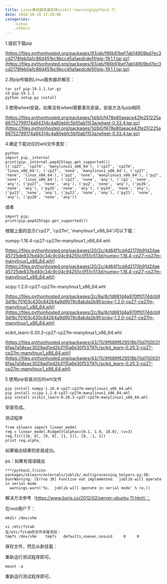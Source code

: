 ```yaml
---
title: Linux离线服务器安装scikit-learning(python2.7)
date: 2018-10-19 17:20:00
categories:
	-Linux
	-others
---
```


1.提前下载pip

[https://files.pythonhosted.org/packages/93/ab/f86b61bef7ab14909bd7ec3cd2178feb0a1c86d451bc9bccd5a1aedcde5f/pip-19.1.1.tar.gz](https://files.pythonhosted.org/packages/93/ab/f86b61bef7ab14909bd7ec3cd2178feb0a1c86d451bc9bccd5a1aedcde5f/pip-19.1.1.tar.gz)

2.将pip传输到Linux服务器并解压：

```
tar zxf pip-19.1.1.tar.gz
cd pip-19.1.1
python setup.py install
```


3.使用wheel安装。如果没有wheel需要事先安装，安装方法与pip相同

[https://files.pythonhosted.org/packages/1d/b0/f478e80aeace42fe251225a86752799174a94314c4a80ebfc5bf0ab1153a/wheel-0.33.4.tar.gz](https://files.pythonhosted.org/packages/1d/b0/f478e80aeace42fe251225a86752799174a94314c4a80ebfc5bf0ab1153a/wheel-0.33.4.tar.gz)

4.确定下载对应的whl文件类型：

```
python
import pip._internal
print(pip._internal.pep425tags.get_supported())
[('cp27', 'cp27m', 'manylinux1_x86_64'), ('cp27', 'cp27m', 'linux_x86_64'), ('cp27', 'none', 'manylinux1_x86_64'), ('cp27', 'none', 'linux_x86_64'), ('py2', 'none', 'manylinux1_x86_64'), ('py2', 'none', 'linux_x86_64'), ('cp27', 'none', 'any'), ('cp2', 'none', 'any'), ('py27', 'none', 'any'), ('py2', 'none', 'any'), ('py26', 'none', 'any'), ('py25', 'none', 'any'), ('py24', 'none', 'any'), ('py23', 'none', 'any'), ('py22', 'none', 'any'), ('py21', 'none', 'any'), ('py20', 'none', 'any')]
```

或者

```
import pip; 
print(pip.pep425tags.get_supported())
```


根据上面的显示('cp27', 'cp27m', 'manylinux1_x86_64')可以下载：

numpy-1.16.4-cp27-cp27m-manylinux1_x86_64.whl

[https://files.pythonhosted.org/packages/20/2c/4d64f1cd4d2170b91d24ae45725de837bd40c34c9c04c94255c0f51c513d/numpy-1.16.4-cp27-cp27m-manylinux1_x86_64.whl](https://files.pythonhosted.org/packages/20/2c/4d64f1cd4d2170b91d24ae45725de837bd40c34c9c04c94255c0f51c513d/numpy-1.16.4-cp27-cp27m-manylinux1_x86_64.whl)

scipy-1.2.0-cp27-cp27m-manylinux1_x86_64.whl

[https://files.pythonhosted.org/packages/2c/9a/8cfd681d4a970ff0174dcb93d16c70103c430c64264a9d9078c8abda2b9f/scipy-1.2.0-cp27-cp27m-manylinux1_x86_64.whl](https://files.pythonhosted.org/packages/2c/9a/8cfd681d4a970ff0174dcb93d16c70103c430c64264a9d9078c8abda2b9f/scipy-1.2.0-cp27-cp27m-manylinux1_x86_64.whl)

scikit_learn-0.20.3-cp27-cp27m-manylinux1_x86_64.whl

[https://files.pythonhosted.org/packages/43/70/9f689f629518b70d7000316faa7a58eac3029ad1ed2b3115a6e30f53797c/scikit_learn-0.20.3-cp27-cp27m-manylinux1_x86_64.whl](https://files.pythonhosted.org/packages/43/70/9f689f629518b70d7000316faa7a58eac3029ad1ed2b3115a6e30f53797c/scikit_learn-0.20.3-cp27-cp27m-manylinux1_x86_64.whl)

5.使用pip安装对应的whl文件

```
pip install numpy-1.16.4-cp27-cp27m-manylinux1_x86_64.whl
pip install scipy-1.2.0-cp27-cp27m-manylinux1_x86_64.whl
pip install scikit_learn-0.20.3-cp27-cp27m-manylinux1_x86_64.whl
```


安装完成。

测试程序

```
from sklearn import linear_model
reg = linear_model.RidgeCV(alphas=[0.1, 1.0, 10.0], cv=3)
reg.fit([[0, 0], [0, 0], [1, 1]], [0, .1, 1])
print reg.alpha_
```


如果输出结果则安装成功。

 

ps：如果有错误输出

```
***/python2.7/site-packages/sklearn/externals/joblib/_multiprocessing_helpers.py:38: UserWarning: [Errno 38] Function not implemented.  joblib will operate in serial mode
  warnings.warn('%s.  joblib will operate in serial mode' % (e,))
```

解决方法参考（https://www.boris.co/2012/02/server-ubuntu-11.html）：

在root用户下：

```
mkdir /dev/shm

vi /etc/fstab
在/etc/fstab的文件末尾添加：
tmpfs /dev/shm    tmpfs   defaults,noexec,nosuid     0     0
```

保存文件，然后从新挂载：

重新运行测试程序即可。

```
mount -a
```

重新运行测试程序即可。 
